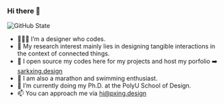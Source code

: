 ### Hi there 👋

<!--
**sarkrui/sarkrui** is a ✨ _special_ ✨ repository because its `README.md` (this file) appears on your GitHub profile.

Here are some ideas to get you started:

- 🔭 I’m currently working on ...
- 🌱 I’m currently learning ...
- 👯 I’m looking to collaborate on ...
- 🤔 I’m looking for help with ...
- 💬 Ask me about ...
- 📫 How to reach me: ...
- 😄 Pronouns: ...
- ⚡ Fun fact: ...
-->

![GitHub State](https://github-readme-stats.vercel.app/api?username=sarkrui&show_icons=true&theme=dracula)

- 🙎🏻‍♂️ I’m a designer who codes.
- 🧠 My research interest mainly lies in designing tangible interactions in the context of connected things.
- 👾 I open source my codes here for my projects and host my porfolio ➡️ [sarkxing.design](https://sarkxing.design)
- 🏅 I am also a marathon and swimming enthusiast.
- 🤔 I’m currently doing my Ph.D. at the PolyU School of Design. 
- 📫 You can approach me via [hi@pxing.design](mailto:hi@sarkxing.design)

